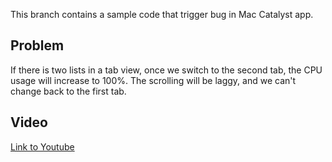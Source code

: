 This branch contains a sample code that trigger bug in Mac Catalyst app.

## Problem
If there is two lists in a tab view, once we switch to the second tab, the CPU usage will increase to 100%. The scrolling will be laggy, and we can't change back to the first tab.

## Video
[Link to Youtube](https://www.youtube.com/embed/T8RfzgkbnzM)

